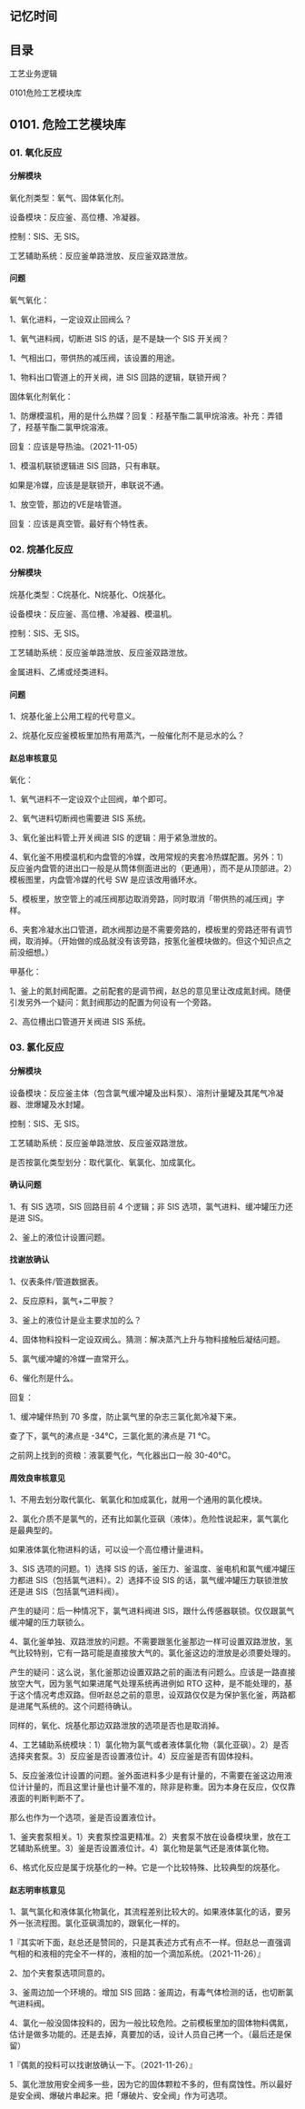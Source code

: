 ## 记忆时间

## 目录

工艺业务逻辑

0101危险工艺模块库

## 0101. 危险工艺模块库

### 01. 氧化反应

#### 分解模块

氧化剂类型：氧气、固体氧化剂。

设备模块：反应釜、高位槽、冷凝器。

控制：SIS、无 SIS。

工艺辅助系统：反应釜单路泄放、反应釜双路泄放。

#### 问题

氧气氧化：

1、氧化进料，一定设双止回阀么？

1、氧气进料阀，切断进 SIS 的话，是不是缺一个 SIS 开关阀？

1、气相出口，带供热的减压阀，该设置的用途。

1、物料出口管道上的开关阀，进 SIS 回路的逻辑，联锁开阀？

固体氧化剂氧化：

1、防爆模温机，用的是什么热媒？回复：羟基苄酯二氯甲烷溶液。补充：弄错了，羟基苄酯二氯甲烷溶液。

回复：应该是导热油。（2021-11-05）

1、模温机联锁逻辑进 SIS 回路，只有串联。

如果是冷媒，应该是是联锁开，串联说不通。

1、放空管，那边的VE是啥管道。

回复：应该是真空管。最好有个特性表。

### 02. 烷基化反应

#### 分解模块

烷基化类型：C烷基化、N烷基化、O烷基化。

设备模块：反应釜、高位槽、冷凝器、模温机。

控制：SIS、无 SIS。

工艺辅助系统：反应釜单路泄放、反应釜双路泄放。

金属进料、乙烯或烃类进料。

#### 问题

1、烷基化釜上公用工程的代号意义。

2、烷基化反应釜模板里加热有用蒸汽，一般催化剂不是忌水的么？

#### 赵总审核意见

氧化：

1、氧气进料不一定设双个止回阀，单个即可。

2、氧气进料切断阀也需要进 SIS 系统。

3、氧化釜出料管上开关阀进 SIS 的逻辑：用于紧急泄放的。

4、氧化釜不用模温机和内盘管的冷媒，改用常规的夹套冷热媒配置。另外：1）反应釜内盘管的进出口一般是从筒体侧面进出的（更通用），而不是从顶部进。2）模板图里，内盘管冷媒的代号 SW 是应该改用循环水。

5、模板里，放空管上的减压阀那边取消旁路，同时取消「带供热的减压阀」字样。

6、夹套冷凝水出口管道，疏水阀那边是不需要旁路的，模板里的旁路还带有调节阀，取消掉。（开始做的成品就没有该旁路，按氢化釜模块做的。但这个知识点之前没细想。）

甲基化：

1、釜上的氮封阀配置。之前配套的是调节阀，赵总的意见里让改成氮封阀。随便引发另外一个疑问：氮封阀那边的配置为何设有一个旁路。

2、高位槽出口管道开关阀进 SIS 系统。

### 03. 氯化反应

#### 分解模块

设备模块：反应釜主体（包含氯气缓冲罐及出料泵）、溶剂计量罐及其尾气冷凝器、泄爆罐及水封罐。

控制：SIS、无 SIS。

工艺辅助系统：反应釜单路泄放、反应釜双路泄放。

是否按氯化类型划分：取代氯化、氧氯化、加成氯化。

#### 确认问题

1、有 SIS 选项，SIS 回路目前 4 个逻辑；非 SIS 选项，氯气进料、缓冲罐压力还是进 SIS。

2、釜上的液位计设置问题。

#### 找谢放确认

1、仪表条件/管道数据表。

2、反应原料，氯气+二甲胺？

3、釜上的液位计是业主要求加的么？

4、固体物料投料一定设双阀么。猜测：解决蒸汽上升与物料接触后凝结问题。

5、氯气缓冲罐的冷媒一直常开么。

6、催化剂是什么。

回复：

1、缓冲罐伴热到 70 多度，防止氯气里的杂志三氯化氮冷凝下来。

查了下，氯气的沸点是 -34℃，三氯化氮的沸点是 71 ℃。

之前网上找到的资粮：液氯要气化，气化器出口一般 30-40℃。

#### 周效良审核意见

1、不用去划分取代氯化、氧氯化和加成氯化，就用一个通用的氯化模块。

2、氯化介质不是氯气的，还有比如氯化亚砜（液体）。危险性说起来，氯气氯化是最典型的。

如果液体氯化物进料的话，可以设一个高位槽计量进料。

3、SIS 选项的问题。1）选择 SIS 的话，釜压力、釜温度、釜电机和氯气缓冲罐压力都进 SIS（包括氯气进料）。2）选择不设 SIS 的话，氯气缓冲罐压力联锁泄放还是进 SIS（包括氯气进料阀）。

产生的疑问：后一种情况下，氯气进料阀进 SIS，跟什么传感器联锁。仅仅跟氯气缓冲罐的压力联锁么。

4、氯化釜单独、双路泄放的问题。不需要跟氢化釜那边一样可设置双路泄放，氢气比较特别，它有一路可能是直接放大气的。氯化釜这边的泄放是必须要处理的。

产生的疑问：这么说，氢化釜那边设置双路之前的画法有问题么。应该是一路直接放空大气，因为氢气如果进尾气处理系统再进例如 RTO 这种，是不能处理的，基于这个情况考虑双路。但听赵总之前的意思，设双路仅仅是为保护氢化釜，两路都是进尾气系统的。这个问题待确认。

同样的，氧化、烷基化那边双路泄放的选项是否也是取消掉。

4、工艺辅助系统模块：1）氯化物为氯气或者液体氯化物（氯化亚砜）。2）是否选择夹套泵。3）反应釜是否设置液位计。4）反应釜是否有固体投料。

5、反应釜液位计设置的问题。釜外面进料多少是有计量的，不需要在釜这边用液位计计量的，而且这里计量也计量不准的，除非是称重。因为本身在反应，仅仅靠液面的判断判断不了。

那么也作为一个选项，釜是否设置液位计。

1、釜夹套泵相关。1）夹套泵控温更精准。2）夹套泵不放在设备模块里，放在工艺辅助系统里。3）釜是否设置液位计。4）氯化物是氯气还是液体氯化物。

6、格式化反应是属于烷基化的一种。它是一个比较特殊、比较典型的烷基化。

#### 赵志明审核意见

1、氯气氯化和液体氯化物氯化，其流程差别比较大的。如果液体氯化的话，要另外一张流程图。氯化亚砜滴加的，跟氧化一样的。

1『其实听下面，赵总还是赞同的，只是其表述方式有点不一样。但赵总一直强调气相的和液相的完全不一样的，液相的加一个滴加系统。（2021-11-26）』

2、加个夹套泵选项同意的。

3、釜周边加一个环境的。增加 SIS 回路：釜周边，有毒气体检测的话，也切断氯气进料阀。

4、氯化一般没固体投料的，因为一般比较危险。之前模板里加的固体物料偶氮，估计是做多功能的。还是去掉，真要加的话，设计人员自己拷一个。（最后还是保留）

1『偶氮的投料可以找谢放确认一下。（2021-11-26）』

5、氯化泄放用安全阀多一些，因为它的固体颗粒不多的，但有腐蚀性。所以最好是安全阀、爆破片串起来。把「爆破片、安全阀」作为可选项。
